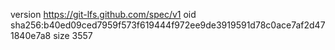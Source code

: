 version https://git-lfs.github.com/spec/v1
oid sha256:b40ed09ced7959f573f619444f972ee9de3919591d78c0ace7af2d471840e7a8
size 3557
